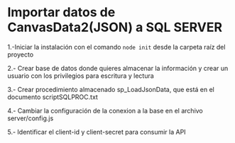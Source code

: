 # Importar datos de CanvasData2(JSON) a SQL SERVER 

1.-Iniciar la instalación con el comando `node init` desde la carpeta raíz del proyecto


2.- Crear base de datos donde quieres almacenar la información y crear un usuario con los privilegios para escritura y lectura


3.- Crear procedimiento almacenado sp_LoadJsonData, que está en el documento scriptSQLPROC.txt


4.- Cambiar la configuración de la conexion a la base en el archivo server/config.js


5.- Identificar el client-id y client-secret para consumir la API 


